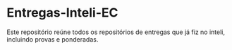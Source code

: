 # Entregas-Inteli-EC
Este repositório reúne todos os repositórios de entregas que já fiz no inteli, incluindo provas e ponderadas.
